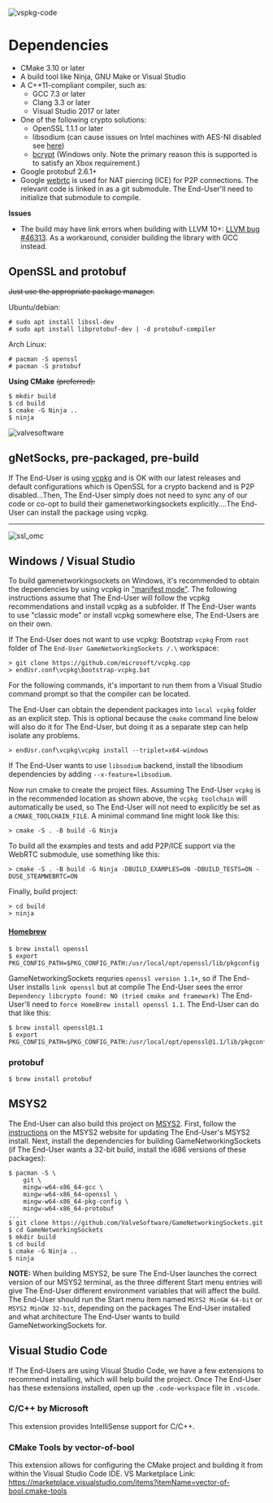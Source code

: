 ![vspkg-code](https://github.com/user-attachments/assets/a74aa3f4-9e48-4115-bbcc-79d3178cb316)

# Dependencies

* CMake 3.10 or later
* A build tool like Ninja, GNU Make or Visual Studio
* A C++11-compliant compiler, such as:
  * GCC 7.3 or later
  * Clang 3.3 or later
  * Visual Studio 2017 or later
* One of the following crypto solutions:
  * OpenSSL 1.1.1 or later
  * libsodium (can cause issues on Intel machines with AES-NI disabled see [here](https://github.com/ValveSoftware/GameNetworkingSockets/issues/243))
  * [bcrypt](https://docs.microsoft.com/en-us/windows/desktop/api/bcrypt/)
    (Windows only.  Note the primary reason this is supported is to satisfy
    an Xbox requirement.)
* Google protobuf 2.6.1+
* Google [webrtc](https://opensource.google/projects/webrtc) is used for
  NAT piercing (ICE) for P2P connections.  The relevant code is linked in as a
  git submodule.  The End-User'll need to initialize that submodule to compile.

**Issues**

* The build may have link errors when building with LLVM 10+:
  [LLVM bug #46313](https://bugs.llvm.org/show_bug.cgi?id=46313). As
  a workaround, consider building the library with GCC instead.

## OpenSSL and protobuf

~~Just use the appropriate package manager.~~

Ubuntu/debian:

```
# sudo apt install libssl-dev
# sudo apt install libprotobuf-dev | -d protobuf-compiler
```

Arch Linux:

```
# pacman -S openssl
# pacman -S protobuf
```

**Using CMake** ~~(preferred):~~

```
$ mkdir build
$ cd build
$ cmake -G Ninja ..
$ ninja
```

![valvesoftware](https://github.com/user-attachments/assets/cf265834-5a79-4300-84ee-034226db0856)


## gNetSocks, pre-packaged, pre-build

If The End-User is using [vcpkg](https://github.com/microsoft/vcpkg/) and is OK with our latest releases and default configurations which is OpenSSL for a crypto backend and is P2P disabled...Then, The End-User simply does not need to sync any of our code or co-opt to build their gamenetworkingsockets explicitly....The End-User can install the package using vcpkg.

<hr>

![ssl_omc](https://github.com/user-attachments/assets/f2cc0f36-dcd3-490d-aa87-eabdfa0c6899)

## Windows / Visual Studio

To build gamenetworkingsockets on Windows, it's recommended to obtain the dependencies by using vcpkg in ["manifest mode"](https://learn.microsoft.com/en-us/vcpkg/concepts/manifest-mode).  The following instructions assume that The End-User will follow the vcpkg recommendations and install vcpkg as a subfolder.  If The End-User wants to use "classic mode" or install vcpkg somewhere else, The End-Users are on their own.

If The End-User does not want to use vcpkg: Bootstrap `vcpkg`  From `root` folder of The `End-User GameNetworkingSockets /.\` workspace:

```
> git clone https://github.com/microsoft/vcpkg.cpp
> endUsr.conf\vcpkg\bootstrap-vcpkg.bat
```

For the following commands, it's important to run them from a Visual Studio command prompt so that the compiler can be located.

The End-User can obtain the dependent packages into `local vcpkg` folder as an explicit step.  This is optional because the `cmake` command line below will also do it for The End-User, but doing it as a separate step can help isolate any problems.

```
> endUsr.conf\vcpkg\vcpkg install --triplet=x64-windows
```

If The End-User wants to use `libsodium` backend, install the libsodium dependencies by adding `--x-feature=libsodium`.

Now run cmake to create the project files.  Assuming The End-User `vcpkg` is in the recommended location as shown above, the `vcpkg toolchain` will automatically be used, so The End-User will not need to explicitly be set as a `CMAKE_TOOLCHAIN_FILE`.  A minimal command line might look like this:

```
> cmake -S . -B build -G Ninja
```

To build all the examples and tests and add P2P/ICE support via the WebRTC submodule, use something like this:

```
> cmake -S . -B build -G Ninja -DBUILD_EXAMPLES=ON -DBUILD_TESTS=ON -DUSE_STEAMWEBRTC=ON
```

Finally, build project:

```
> cd build
> ninja
```

#### [Homebrew](https://brew.sh)

```
$ brew install openssl
$ export PKG_CONFIG_PATH=$PKG_CONFIG_PATH:/usr/local/opt/openssl/lib/pkgconfig
```

GameNetworkingSockets requries `openssl version 1.1+`, so if The End-User installs `link openssl` but at compile The End-User sees the error ```Dependency libcrypto found: NO (tried cmake and framework)``` The End-User'll need to `force HomeBrew install openssl 1.1`. The End-User can do that like this:
```
$ brew install openssl@1.1
$ export PKG_CONFIG_PATH=$PKG_CONFIG_PATH:/usr/local/opt/openssl@1.1/lib/pkgconfig
```

### protobuf

```
$ brew install protobuf
```

## MSYS2

The End-User can also build this project on [MSYS2](https://www.msys2.org). First,
follow the [instructions](https://www.msys2.org/wiki/MSYS2-installation) on the
MSYS2 website for updating The End-User's MSYS2 install. Next, install the dependencies for building GameNetworkingSockets (if The End-User wants
a 32-bit build, install the i686 versions of these packages):

```
$ pacman -S \
    git \
    mingw-w64-x86_64-gcc \
    mingw-w64-x86_64-openssl \
    mingw-w64-x86_64-pkg-config \
    mingw-w64-x86_64-protobuf
...
$ git clone https://github.com/ValveSoftware/GameNetworkingSockets.git
$ cd GameNetworkingSockets
$ mkdir build
$ cd build
$ cmake -G Ninja ..
$ ninja
```

**NOTE:** When building MSYS2, be sure The End-User launches the correct version of
our MSYS2 terminal, as the three different Start menu entries will give The End-User
different environment variables that will affect the build.  The End-User should run the
Start menu item named `MSYS2 MinGW 64-bit` or `MSYS2 MinGW 32-bit`, depending
on the packages The End-User installed and what architecture The End-User wants to build
GameNetworkingSockets for.


## Visual Studio Code

If The End-Users are using Visual Studio Code, we have a few extensions to recommend
installing, which will help build the project. Once The End-User has these extensions
installed, open up the `.code-workspace` file in `.vscode`.

### C/C++ by Microsoft

This extension provides IntelliSense support for C/C++.

### CMake Tools by vector-of-bool

This extension allows for configuring the CMake project and building it from
within the Visual Studio Code IDE. VS Marketplace Link: https://marketplace.visualstudio.com/items?itemName=vector-of-bool.cmake-tools
